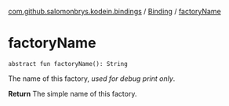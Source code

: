 [com.github.salomonbrys.kodein.bindings](../index.md) / [Binding](index.md) / [factoryName](.)

# factoryName

`abstract fun factoryName(): String`

The name of this factory, *used for debug print only*.

**Return**
The simple name of this factory.

